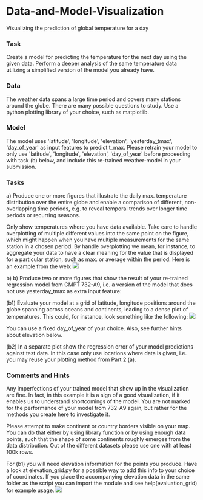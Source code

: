 # Data-and-Model-Visualization
Visualizing the prediction of global temperature for a day

### Task
Create a model for predicting the temperature for the next day using the given data. Perform a deeper analysis of the same temperature data utilizing a simplified version of the model you already have.

### Data
The weather data spans a large time period and covers many stations around the globe. There are many possible questions to study. Use a python plotting library of your choice, such as matplotlib.

### Model
The model uses 'latitude', 'longitude', 'elevation', 'yesterday_tmax', 'day_of_year' as input features to predict t_max. Please retrain your model to only use 'latitude', 'longitude', 'elevation', 'day_of_year' before proceeding with task (b) below, and include this re-trained weather-model in your submission.

### Tasks

a) Produce one or more figures that illustrate the daily max. temperature distribution over the entire globe and enable a comparison of different, non-overlapping time periods, e.g. to reveal temporal trends over longer time periods or recurring seasons.

Only show temperatures where you have data available. Take care to handle overplotting of multiple different values into the same point on the figure, which might happen when you have multiple measurements for the same station in a chosen period. By handle overplotting we mean, for instance, to aggregate your data to have a clear meaning for the value that is displayed for a particular station, such as max. or average within the period.
Here is an example from the web:
<img src="https://camo.githubusercontent.com/57b7c235e1d63bab4eb85a7f5c1a349343ea0e3e/687474703a2f2f6333686561646c696e65732e747970657061642e636f6d2f2e612f366130313035333662353830333539373063303133343836653563356536393730632d7069"> </img>

b) b) Produce two or more figures that show the result of your re-trained regression model from CMPT 732-A9, i.e. a version of the model that does not use yesterday_tmax as extra input feature:

(b1) Evaluate your model at a grid of latitude, longitude positions around the globe spanning across oceans and continents, leading to a dense plot of temperatures. This could, for instance, look something like the following:
<img src="https://camo.githubusercontent.com/9f7f661e7e7084f727060a720ad5137af865da30/687474703a2f2f7777772e706879736963616c67656f6772617068792e6e65742f66756e64616d656e74616c732f696d616765732f6a616e5f74656d702e676966">
</img>

You can use a fixed day_of_year of your choice. Also, see further hints about elevation below.

(b2) In a separate plot show the regression error of your model predictions against test data. In this case only use locations where data is given, i.e. you may reuse your plotting method from Part 2 (a).


### Comments and Hints

Any imperfections of your trained model that show up in the visualization are fine. In fact, in this example it is a sign of a good visualization, if it enables us to understand shortcomings of the model. You are not marked for the performance of your model from 732-A9 again, but rather for the methods you create here to investigate it.

Please attempt to make continent or country borders visible on your map. You can do that either by using library function or by using enough data points, such that the shape of some continents roughly emerges from the data distribution. Out of the different datasets please use one with at least 100k rows.

For (b1) you will need elevation information for the points you produce. Have a look at elevation_grid.py for a possible way to add this info to your choice of coordinates. If you place the accompanying elevation data in the same folder as the script you can import the module and see help(evaluation_grid) for example usage.
<img src="https://github.com/sfu-db/bigdata-cmpt733/raw/7cd8078bacf26e3b668f6c73ff9c93b844cee3e9/Assignments/A3/img/elevations.png"> </img>
